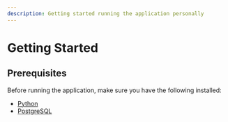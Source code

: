```yaml
---
description: Getting started running the application personally
---
```


# Getting Started

## Prerequisites

Before running the application, make sure you have the following installed:

* [Python](https://vscode-file/vscode-app/c:/Program%20Files/Microsoft%20VS%20Code/resources/app/out/vs/code/electron-sandbox/workbench/workbench.html)
* [PostgreSQL](https://vscode-file/vscode-app/c:/Program%20Files/Microsoft%20VS%20Code/resources/app/out/vs/code/electron-sandbox/workbench/workbench.html)
